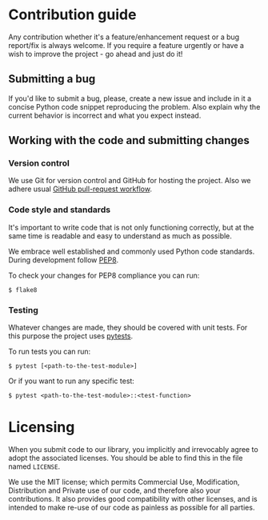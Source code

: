 # Contribution guide

Any contribution whether it's a feature/enhancement request or a bug report/fix is always welcome.
If you require a feature urgently or have a wish to improve the project - go ahead and just do it!

## Submitting a bug

If you'd like to submit a bug, please, create a new issue and include in it a concise Python code snippet reproducing the problem.
Also explain why the current behavior is incorrect and what you expect instead.

## Working with the code and submitting changes

### Version control

We use Git for version control and GitHub for hosting the project.
Also we adhere usual [GitHub pull-request workflow](https://guides.github.com/introduction/flow/).

### Code style and standards

It's important to write code that is not only functioning correctly, but at the same time is readable and easy to understand as much as possible.

We embrace well established and commonly used Python code standards.
During development follow [PEP8](https://www.python.org/dev/peps/pep-0008/).

To check your changes for PEP8 compliance you can run:

```
$ flake8
```

### Testing

Whatever changes are made, they should be covered with unit tests. For this purpose the project uses [pytests](https://docs.pytest.org/).

To run tests you can run:

```
$ pytest [<path-to-the-test-module>]
```

Or if you want to run any specific test:

```
$ pytest <path-to-the-test-module>::<test-function>
```

# Licensing

When you submit code to our library, you implicitly and irrevocably agree to adopt the associated licenses. You should be able to find this in the file named `LICENSE`.

We use the MIT license; which permits Commercial Use, Modification, Distribution and Private use of our code, and therefore also your contributions. It also provides good compatibility with other licenses, and is intended to make re-use of our code as painless as possible for all parties.
